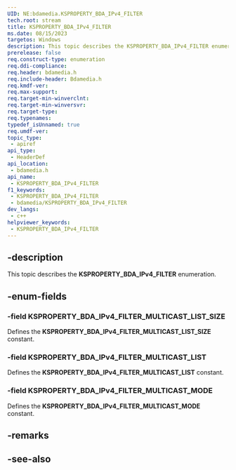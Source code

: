 ```yaml
---
UID: NE:bdamedia.KSPROPERTY_BDA_IPv4_FILTER
tech.root: stream
title: KSPROPERTY_BDA_IPv4_FILTER
ms.date: 08/15/2023
targetos: Windows
description: This topic describes the KSPROPERTY_BDA_IPv4_FILTER enumeration.
prerelease: false
req.construct-type: enumeration
req.ddi-compliance: 
req.header: bdamedia.h
req.include-header: Bdamedia.h
req.kmdf-ver: 
req.max-support: 
req.target-min-winverclnt: 
req.target-min-winversvr: 
req.target-type: 
req.typenames: 
typedef_isUnnamed: true
req.umdf-ver: 
topic_type:
 - apiref
api_type:
 - HeaderDef
api_location:
 - bdamedia.h
api_name:
 - KSPROPERTY_BDA_IPv4_FILTER
f1_keywords:
 - KSPROPERTY_BDA_IPv4_FILTER
 - bdamedia/KSPROPERTY_BDA_IPv4_FILTER
dev_langs:
 - c++
helpviewer_keywords:
 - KSPROPERTY_BDA_IPv4_FILTER
---
```


## -description

This topic describes the **KSPROPERTY_BDA_IPv4_FILTER** enumeration.

## -enum-fields

### -field KSPROPERTY_BDA_IPv4_FILTER_MULTICAST_LIST_SIZE

Defines the **KSPROPERTY_BDA_IPv4_FILTER_MULTICAST_LIST_SIZE** constant.

### -field KSPROPERTY_BDA_IPv4_FILTER_MULTICAST_LIST

Defines the **KSPROPERTY_BDA_IPv4_FILTER_MULTICAST_LIST** constant.

### -field KSPROPERTY_BDA_IPv4_FILTER_MULTICAST_MODE

Defines the **KSPROPERTY_BDA_IPv4_FILTER_MULTICAST_MODE** constant.

## -remarks

## -see-also
